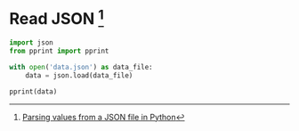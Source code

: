 # Read JSON [^1]

```python
import json
from pprint import pprint

with open('data.json') as data_file:
    data = json.load(data_file)

pprint(data)
```

[^1]: [Parsing values from a JSON file in Python](http://stackoverflow.com/questions/2835559/parsing-values-from-a-json-file-in-python)